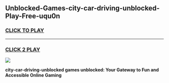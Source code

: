 
## Unblocked-Games-city-car-driving-unblocked-Play-Free-uqu0n
<h3>
<a href="https://premium76.site?title=city-car-driving-unblocked&ref=23A">CLICK TO PLAY</a></h3>
<hr>

<h3>
<a href="https://premium76.site?title=city-car-driving-unblocked&ref=23A">CLICK 2 PLAY</a>
  
</h3>

<a href="https://premium76.site?title=city-car-driving-unblocked&ref=23A"><img src="https://clearcache.store/games.png"></a>


**city-car-driving-unblocked games unblocked: Your Gateway to Fun and Accessible Online Gaming**
